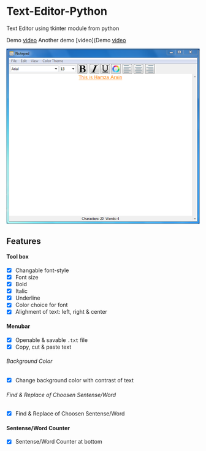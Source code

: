 # Text-Editor-Python
Text Editor using tkinter module from python

Demo [video](https://youtu.be/q6RBV_BHTrM)
Another demo [video](Demo [video](https://youtu.be/q6RBV_BHTrM)


![]( image/image.PNG )


## Features

#### Tool box 
- [x] Changable font-style
- [x] Font size
- [x] Bold
- [x] Italic
- [x] Underline
- [x] Color choice for font
- [x] Alighment of text: left, right & center

#### Menubar 
- [x] Openable & savable ```.txt``` file
- [x] Copy, cut & paste text

###### Background Color
- [x] Change background color with contrast of text

###### Find & Replace of Choosen Sentense/Word
- [x] Find & Replace of Choosen Sentense/Word

#### Sentense/Word Counter
- [x] Sentense/Word Counter at bottom

